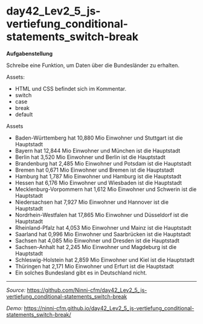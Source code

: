 # day42_Lev2_5_js-vertiefung_conditional-statements_switch-break

**Aufgabenstellung**

Schreibe eine Funktion, um Daten über die Bundesländer zu erhalten.

Assets:

-   HTML und CSS befindet sich im Kommentar.
-   switch
-   case
-   break
-   default

Assets

-   Baden-Württemberg hat 10,880 Mio Einwohner und Stuttgart ist die Hauptstadt
-   Bayern hat 12,844 Mio Einwohner und München ist die Hauptstadt
-   Berlin hat 3,520 Mio Einwohner und Berlin ist die Hauptstadt
-   Brandenburg hat 2,485 Mio Einwohner und Potsdam ist die Hauptstadt
-   Bremen hat 0,671 Mio Einwohner und Bremen ist die Hauptstadt
-   Hamburg hat 1,787 Mio Einwohner und Hamburg ist die Hauptstadt
-   Hessen hat 6,176 Mio Einwohner und Wiesbaden ist die Hauptstadt
-   Mecklenburg-Vorpommern hat 1,612 Mio Einwohner und Schwerin ist die Hauptstadt
-   Niedersachsen hat 7,927 Mio Einwohner und Hannover ist die Hauptstadt
-   Nordrhein-Westfalen hat 17,865 Mio Einwohner und Düsseldorf ist die Hauptstadt
-   Rheinland-Pfalz hat 4,053 Mio Einwohner und Mainz ist die Hauptstadt
-   Saarland hat 0,996 Mio Einwohner und Saarbrücken ist die Hauptstadt
-   Sachsen hat 4,085 Mio Einwohner und Dresden ist die Hauptstadt
-   Sachsen-Anhalt hat 2,245 Mio Einwohner und Magdeburg ist die Hauptstadt
-   Schleswig-Holstein hat 2,859 Mio Einwohner und Kiel ist die Hauptstadt
-   Thüringen hat 2,171 Mio Einwohner und Erfurt ist die Hauptstadt
-   Ein solches Bundesland gibt es in Deutschland nicht.

---

_Source:_ https://github.com/Ninni-cfm/day42_Lev2_5_js-vertiefung_conditional-statements_switch-break

_Demo:_ https://ninni-cfm.github.io/day42_Lev2_5_js-vertiefung_conditional-statements_switch-break/

